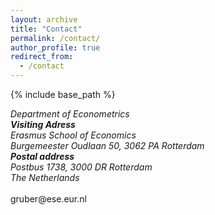 ```yaml
---
layout: archive
title: "Contact"
permalink: /contact/
author_profile: true
redirect_from:
  - /contact
---
```


{% include base_path %}

<address>
Department of Econometrics<br />
<b>Visiting Adress</b><br />
Erasmus School of Economics<br /> 
Burgemeester Oudlaan 50, 3062 PA Rotterdam<br />
<b>Postal address</b><br />
Postbus 1738, 3000 DR Rotterdam<br />
The Netherlands
</address>
<br />
gruber@ese.eur.nl

